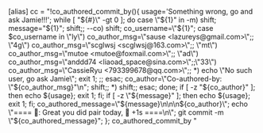 [alias]
  cc = "!co_authored_commit_by(){ usage='Something wrong, go and ask Jamie!!!'; while [ \"${#}\" -gt 0 ]; do case \"${1}\" in -m) shift; message="${1}"; shift;; --co) shift; co_username=\"${1}\"; case $co_username in \"ly\") co_author_msg=\"sause <lazureys@gmail.com>\";; \"4g\") co_author_msg=\"scglwsj <scglwsj@163.com>\";; \"mt\") co_author_msg=\"mutoe <mutoe@foxmail.com>\";; \"ad\") co_author_msg=\"anddd74 <liaoad_space@sina.com>\";;\"33\") co_author_msg=\"CassieRyu <793399678@qq.com>\";; *) echo \"No such user, go ask Jamie\"; exit 1; ;; esac; co_author=\"Co-authored-by: \"${co_author_msg}\"\n\"; shift;; *) shift;; esac; done; if [ -z \"${co_author}\" ]; then echo ${usage}; exit 1; fi; if [ -z \"${message}\" ]; then echo ${usage}; exit 1; fi; co_authored_message=\"${message}\n\n\n${co_author}\"; echo \"==== 🎉: Great you did pair today, 🐸 +1s ====\n\"; git commit -m \"${co_authored_message}\"; }; co_authored_commit_by "